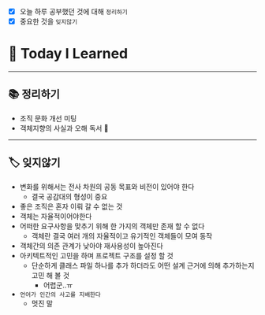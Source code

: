 - [x]  오늘 하루 공부했던 것에 대해 `정리하기`
- [x]  중요한 것을 `잊지않기`

# 🚩 Today I Learned

---

## 📚 정리하기

- 조직 문화 개선 미팅
- 객체지향의 사실과 오해 독서 📗

---

## 🏷 잊지않기

- 변화를 위해서는 전사 차원의 공동 목표와 비전이 있어야 한다
    - 결국 공감대의 형성이 중요
- 좋은 조직은 혼자 이뤄 갈 수 없는 것
- 객체는 자율적이어야한다
- 어떠한 요구사항을 맞추기 위해 한 가지의 객체만 존재 할 수 없다
    - 객체란 결국 여러 개의 자율적이고 유기적인 객체들이 모여 동작
- 객체간의 의존 관계가 낮아야 재사용성이 높아진다
- 아키텍트적인 고민을 하며 프로젝트 구조를 설정 할 것
    - 단순하게 클래스 파일 하나를 추가 하더라도 어떤 설계 근거에 의해 추가하는지 고민 해 볼 것
        - 어렵군..ㅠ
- `언어가 인간의 사고를 지배한다`
    - 멋진 말